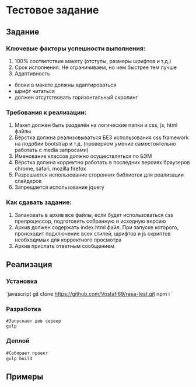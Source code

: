 # Тестовое задание

## Задание

### Ключевые факторы успешности выполнения:

1. 100% соответствие макету (отступы, размеры шрифтов и т.д.)
2. Срок исполнения. Не ограничиваем, но чем быстрее тем лучше
3. Адаптивность

- блоки в макете должны адаптироваться
- шрифт читаться
- должен отсутствовать горизонтальный скролинг

### Требования к реализации:

1. Макет должен быть разделён на логические папки и css, js, html файлы
2. Вёрстка должна реализовываться БЕЗ использования css framework на подобии bootstrap и т.д.
   (проверяем умение самостоятельно работать с media запросами)
3. Именование классов должно осуществляться по БЭМ
4. Вёрстка должна корректно работать в последних версиях браузеров chrome, safari, mozilla firefox
5. Разрешается использование сторонних библиотек для реализации слайдеров
6. Запрещается использование jquery

### Как сдавать задание:

1. Запаковать в архив все файлы, если будет использоваться css препроцессор, подготовить собранную и исходную версию
2. Архив должен содержать index.html файл. При запуске которого, происходит подключение всех стилей, шрифтов и js скриптов необходимых для корректного просмотра
3. Архив прислать ответным сообщением

## Реализация

### Установка

\`javascript
git clone https://github.com/Vostafi69/rasa-test.git
npm i
\`

### Разработка

```
#Запускает дев сервер
gulp
```

### Деплой

```javascript
#Собирает проект
gulp build
```

## Примеры
